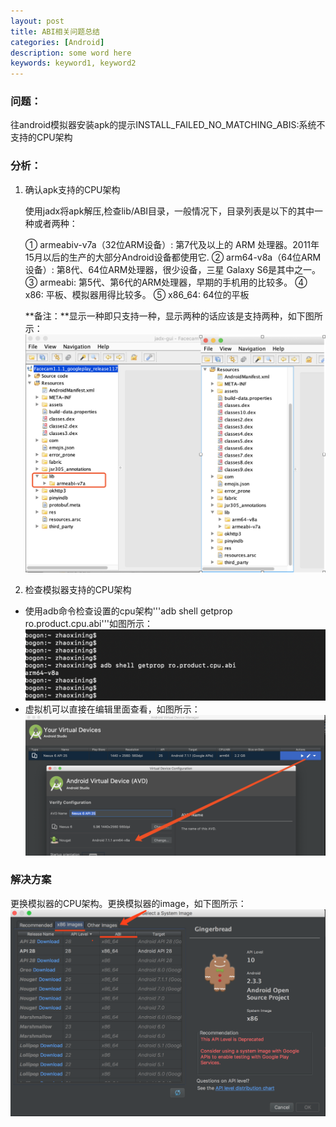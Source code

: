 ```yaml
---
layout: post
title: ABI相关问题总结
categories: [Android]
description: some word here
keywords: keyword1, keyword2
---
```


### 问题：
往android模拟器安装apk的提示INSTALL_FAILED_NO_MATCHING_ABIS:系统不支持的CPU架构

### 分析：
1. 确认apk支持的CPU架构

   使用jadx将apk解压,检查lib/ABI目录，一般情况下，目录列表是以下的其中一种或者两种：

    ① armeabiv-v7a（32位ARM设备）: 第7代及以上的 ARM 处理器。2011年15月以后的生产的大部分Android设备都使用它.
    ② arm64-v8a（64位ARM设备）: 第8代、64位ARM处理器，很少设备，三星 Galaxy S6是其中之一。
    ③ armeabi: 第5代、第6代的ARM处理器，早期的手机用的比较多。
    ④ x86: 平板、模拟器用得比较多。
    ⑤ x86_64: 64位的平板

    **备注：**显示一种即只支持一种，显示两种的话应该是支持两种，如下图所示：
    ![](/images/2018-6-22-3.png)


2. 检查模拟器支持的CPU架构

  - 使用adb命令检查设置的cpu架构'''adb shell getprop ro.product.cpu.abi'''如图所示：![](/images/2018-6-22-4.png)
  - 虚拟机可以直接在编辑里面查看，如图所示：![](/images/2018-6-22-5.png)

### 解决方案
更换模拟器的CPU架构。更换模拟器的image，如下图所示：
  ![](/images/2018-6-22-1.png)

